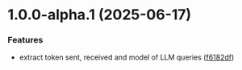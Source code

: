 # 1.0.0-alpha.1 (2025-06-17)


### Features

* extract token sent, received and model of LLM queries ([f6182df](https://github.com/gravitee-io/gravitee-policy-ai-prompt-token-tracking/commit/f6182dfd4cd1ef172621e6f05f77807e38815bc2))
